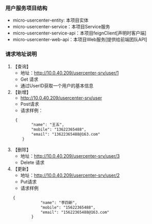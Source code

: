 ### 用户服务项目结构
+ micro-usercenter-entity: 本项目实体
+ micro-usercenter-service：本项目Service服务
+ micro-usercenter-service-api：本项目feignClient[声明时客户端]
+ micro-usercenter-web-api：本项目Web服务[提供给前端团队API]

### 请求地址说明

1. 【查询】
    + 地址：http://10.0.40.209/usercenter-srv/user/1 
    + Get 请求
    + 通过UserID获取一个用户的基本信息
2. 【新增】
    + http://10.0.40.209/usercenter-srv/user
    + Post请求
    + 请求样例：
    ```xml
     {
            "name": "王五",
            "mobile": "13622365488",
            "email": "13622365488@163.com"
        }
    ```
3. 【删除】
    + 地址：http://10.0.40.209/usercenter-srv/user/3
    + Delete 请求
4. 【更新】
    + 地址：http://10.0.40.209/usercenter-srv/user/2
    + Put请求
    + 请求样例
    ```xml
    {
                "name": "李四新",
                "mobile": "15622365488",
                "email": "15622365488@163.com"
            }
    ```   
    